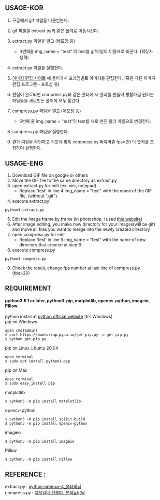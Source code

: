 ## USAGE-KOR
1. 구글에서 gif 파일을 다운받는다.
2. gif 파일을 extract.py와 같은 폴더로 이동시킨다.
3. extract.py 파일을 열고 (메모장 등) 
    * 4번째줄 img_name = "test" 의 test를 gif파일의 이름으로 바꾼다. (확장자 생략)
4. extract.py 파일을 실행한다.

5. [이미지 편집 사이트](https://pixlr.com/kr/e/) 에 들어가서 프레임별로 이미지를 편집한다. (혹은 다른 이미지 편집 프로그램 - 포토샵 등)

6. 편집이 완료되면 compress.py와 같은 폴더에 새 폴더를 만들어 병합하길 원하는 파일들을 새로만든 폴더에 모두 옮긴다.
7. compress.py 파일을 열고 (메모장 등)
    * 5번째 줄 img_name = "test"의 test를 새로 만든 폴더 이름으로 변경한다.
8. compress.py 파일을 실행한다.
9. 결과 파일을 확인하고 기호에 맞춰 compress.py 마지막줄 fps=20 의 숫자를 조정하며 실행한다.

## USAGE-ENG
1. Download GIF file on google or others
2. Move the GIF file to the same directory as extract.py
3. open extract.py for edit (ex: vim, notepad)
    - Replace 'test' in line 4 img_name = "test" with the name of the GIF file. (without ".gif")
4. execute extract.py
```
python3 extract.py
```
5. Edit the image frame by frame (in photoshop, i used [this website](https://pixlr.com/kr/e/ ))
6. After image editing, you make new directory for your images(will be gif) and move all files you want to merge into the newly created directory
7. open compress.py for edit
    * Replace 'test' in line 5 img_name = "test" with the name of new directory that created at step 6
8. execute compress.py
```
python3 compress.py
```
9. Check the result, change fps number at last line of compress.py (fps=20)

## REQUIREMENT

#### python3.9.1 or later, python3-pip, matplotlib, opencv-python, imageio, Pillow

python install at [python official website](https://www.python.org/) (for Windows)
<br>
pip on Windows
```
open cmd(admin)
$ curl https://bootstrap.pypa.io/get-pip.py -o get-pip.py
$ python get-pip.py
```
pip on Linux Ubuntu 20.04
```
open terminal
$ sudo apt install python3-pip
```
pip on Mac
```
open terminal
$ sudo easy_install pip
```
matplotlib
```
$ python3 -m pip install matplotlib
```
opencv-python
```
$ python3 -m pip install scikit-build
$ python3 -m pip install opencv-python
```
imageio
```
$ python3 -m pip install imageio
```
Pillow
```
$ python3 -m pip install Pillow
```

## REFERENCE :
extract.py :	[python-opencv-4_윤대희님](https://076923.github.io/posts/Python-opencv-4/)<br>
compress.py :	[디테일이 전부다. 분석뉴비님](https://data-newbie.tistory.com/413)
